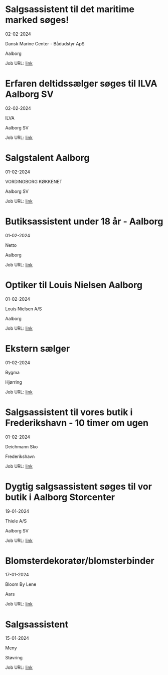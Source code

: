 # Salgsassistent til det maritime marked søges!
02-02-2024

Dansk Marine Center - Bådudstyr ApS

Aalborg

Job URL: [link](https://www.jobindex.dk/jobannonce/501978/salgsassistent-til-det-maritime-marked-soeges)


# Erfaren deltidssælger søges til ILVA Aalborg SV
02-02-2024

ILVA

Aalborg SV

Job URL: [link](https://ilva.youngcrm.com/jobportal/9398)


# Salgstalent Aalborg
01-02-2024

VORDINGBORG KØKKENET

Aalborg SV

Job URL: [link](https://app.jobmatchprofile.com/gxcdrk/vordingborg-kokkenet-as/pqrdsw/salgstalent-aalborg)


# Butiksassistent under 18 år - Aalborg
01-02-2024

Netto

Aalborg

Job URL: [link](https://sallinggroup.com/job/ledige-stillinger/bc23d4af-bf59-4ebb-8679-9ba802ab5c46)


# Optiker til Louis Nielsen Aalborg
01-02-2024

Louis Nielsen A/S

Aalborg

Job URL: [link](https://join.specsavers.com/louis-nielsen/position/optiker-til-louis-nielsen-aalborg/)


# Ekstern sælger
01-02-2024

Bygma

Hjørring

Job URL: [link](https://www.bygmajob.dk/ekstern-saelger-til-bygma-hjoerring-ansoegningsfrist-28-februar-2024/)


# Salgsassistent til vores butik i Frederikshavn - 10 timer om ugen
01-02-2024

Deichmann Sko

Frederikshavn

Job URL: [link](https://www.deichmann-jobs.dk/job/?rmpage=job&rmjob=1065&rmlang=DK)


# Dygtig salgsassistent søges til vor butik i Aalborg Storcenter
19-01-2024

Thiele A/S

Aalborg SV

Job URL: [link](https://www.jobindex.dk/jobannonce/500818/dygtig-salgsassistent-soeges-til-vor-butik-i-aalborg-storcenter)


# Blomsterdekoratør/blomsterbinder
17-01-2024

Bloom By Lene

Aars

Job URL: [link](https://www.jobindex.dk/jobannonce/500604/blomsterdekoratoer-blomsterbinder)


# Salgsassistent
15-01-2024

Meny

Støvring

Job URL: [link](https://candidate.hr-manager.net/ApplicationInit.aspx?cid=2180&ProjectId=146562&DepartmentId=19133&MediaId=4623)


